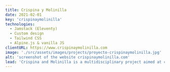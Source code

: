 ```yaml
---
title: Crispina y Molinilla
date: 2021-02-01
key: 'crispinaymolinilla'
technologies:
  - Jamstack (Eleventy)
  - Custom design
  - Tailwind CSS
  - Alpine.js & vanilla JS
clientURL: https://www.crispinaymolinilla.com
image: './src/assets/images/projects/proyecto-crispinaymolinilla.jpg'
alt: 'screenshot of the website crispinaymolinilla.com'
lead: 'Crispina and Molinilla is a multidisciplinary project aimed at children. Entertain, amuse and educate is their philosophy. With their website I tried to represent all the vitality and dynamism of the project, creating an image that would be attractive both for children and for people interested in finding out about hiring them.'
---
```

